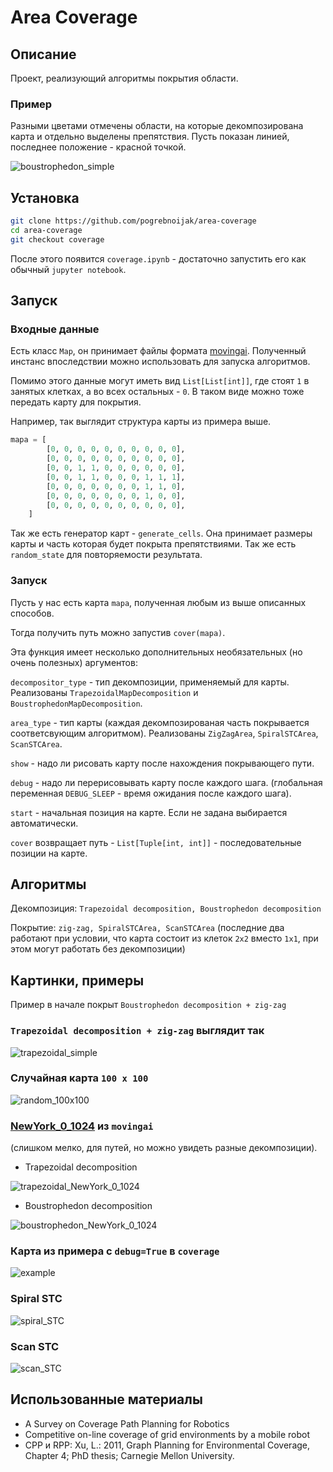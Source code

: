 # Area Coverage

## Описание

Проект, реализующий алгоритмы покрытия области.

### Пример

Разными цветами отмечены области, на которые декомпозирована карта и отдельно выделены препятствия. Пусть показан линией, последнее положение - красной точкой.

![boustrophedon_simple](./images/boustrophedon_simple.png)

## Установка

[//]: # (FIXME git checkout coverage)
```bash
git clone https://github.com/pogrebnoijak/area-coverage
cd area-coverage
git checkout coverage  
```

После этого появится `coverage.ipynb` - достаточно запустить его как обычный `jupyter notebook`.

## Запуск

### Входные данные

Есть класс `Map`, он принимает файлы формата [movingai](https://movingai.com/benchmarks/formats.html). Полученный инстанс впоследствии можно использовать для запуска алгоритмов.

Помимо этого данные могут иметь вид `List[List[int]]`, где стоят `1` в занятых клетках, а во всех остальных - `0`. В таком виде можно тоже передать карту для покрытия.

Например, так выглядит структура карты из примера выше.

```python
mapa = [
        [0, 0, 0, 0, 0, 0, 0, 0, 0, 0],
        [0, 0, 0, 0, 0, 0, 0, 0, 0, 0],
        [0, 0, 1, 1, 0, 0, 0, 0, 0, 0],
        [0, 0, 1, 1, 0, 0, 0, 1, 1, 1],
        [0, 0, 0, 0, 0, 0, 0, 1, 1, 0],
        [0, 0, 0, 0, 0, 0, 0, 1, 0, 0],
        [0, 0, 0, 0, 0, 0, 0, 0, 0, 0],
    ]
```

Так же есть генератор карт - `generate_cells`. Она принимает размеры карты и часть которая будет покрыта препятствиями. Так же есть `random_state` для повторяемости результата.

### Запуск

Пусть у нас есть карта `mapa`, полученная любым из выше описанных способов.

Тогда получить путь можно запустив `cover(mapa)`.

Эта функция имеет несколько дополнительных необязательных (но очень полезных) аргументов:

`decompositor_type` - тип декомпозиции, применяемый для карты. Реализованы `TrapezoidalMapDecomposition` и `BoustrophedonMapDecomposition`.

`area_type` - тип карты (каждая декомпозированая часть покрывается соответсвующим алгоритмом). Реализованы `ZigZagArea`, `SpiralSTCArea`, `ScanSTCArea`.

`show` - надо ли рисовать карту после нахождения покрывающего пути.

`debug` - надо ли перерисовывать карту после каждого шага. (глобальная переменная `DEBUG_SLEEP` - время ожидания после каждого шага).

`start` - начальная позиция на карте. Если не задана выбирается автоматически.

`cover` возвращает путь - `List[Tuple[int, int]]` - последовательные позиции на карте.
 
## Алгоритмы

Декомпозиция: `Trapezoidal decomposition, Boustrophedon decomposition`

Покрытие: `zig-zag, SpiralSTCArea, ScanSTCArea` (последние два работают при условии, что карта состоит из клеток `2x2` вместо `1x1`, при этом могут работать без декомпозиции)

## Картинки, примеры

Пример в начале покрыт `Boustrophedon decomposition + zig-zag`

### `Trapezoidal decomposition + zig-zag` выглядит так

![trapezoidal_simple](./images/trapezoidal_simple.png)

### Случайная карта `100 x 100`

![random_100x100](./images/random_100x100.png)

### [NewYork_0_1024](https://movingai.com/benchmarks/street/index.html) из `movingai`

(слишком мелко, для путей, но можно увидеть разные декомпозиции).

- Trapezoidal decomposition

![trapezoidal_NewYork_0_1024](./images/trapezoidal_NewYork_0_1024.png)

- Boustrophedon decomposition

![boustrophedon_NewYork_0_1024](./images/boustrophedon_NewYork_0_1024.png)

### Карта из примера с `debug=True` в `coverage`

![example](./images/example.gif)

### Spiral STC

![spiral_STC](./images/spiral_STC.png)

### Scan STC

![scan_STC](./images/scan_STC.png)

## Использованные материалы

- A Survey on Coverage Path Planning for Robotics
- Competitive on-line coverage of grid environments by a mobile robot
- CPP и RPP: Xu, L.: 2011, Graph Planning for Environmental Coverage,
  Chapter 4; PhD thesis; Carnegie Mellon University.
